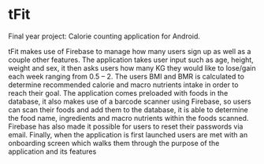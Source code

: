 # tFit
Final year project: Calorie counting application for Android.

tFit makes use of Firebase to manage how many users sign up as well as a couple
other features. The application takes user input such as age, height, weight and sex, it then
asks users how many KG they would like to lose/gain each week ranging from 0.5 – 2. The
users BMI and BMR is calculated to determine recommended calorie and macro nutrients
intake in order to reach their goal. The application comes preloaded with foods in the
database, it also makes use of a barcode scanner using Firebase, so users can scan their
foods and add them to the database, it is able to determine the food name, ingredients and
macro nutrients within the foods scanned. Firebase has also made it possible for users to
reset their passwords via email. Finally, when the application is first launched users are met
with an onboarding screen which walks them through the purpose of the application and its
features
